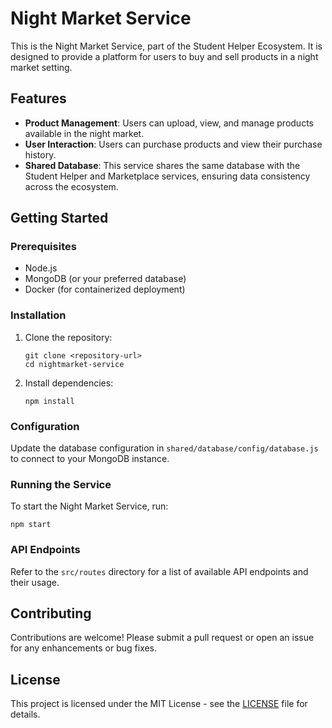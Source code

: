 # Night Market Service

This is the Night Market Service, part of the Student Helper Ecosystem. It is designed to provide a platform for users to buy and sell products in a night market setting.

## Features

- **Product Management**: Users can upload, view, and manage products available in the night market.
- **User Interaction**: Users can purchase products and view their purchase history.
- **Shared Database**: This service shares the same database with the Student Helper and Marketplace services, ensuring data consistency across the ecosystem.

## Getting Started

### Prerequisites

- Node.js
- MongoDB (or your preferred database)
- Docker (for containerized deployment)

### Installation

1. Clone the repository:
   ```
   git clone <repository-url>
   cd nightmarket-service
   ```

2. Install dependencies:
   ```
   npm install
   ```

### Configuration

Update the database configuration in `shared/database/config/database.js` to connect to your MongoDB instance.

### Running the Service

To start the Night Market Service, run:
```
npm start
```

### API Endpoints

Refer to the `src/routes` directory for a list of available API endpoints and their usage.

## Contributing

Contributions are welcome! Please submit a pull request or open an issue for any enhancements or bug fixes.

## License

This project is licensed under the MIT License - see the [LICENSE](LICENSE) file for details.